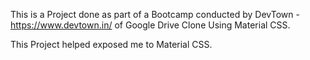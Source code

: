 This is a Project done as part of a Bootcamp conducted by DevTown - https://www.devtown.in/ of Google Drive Clone  Using Material CSS.

This Project helped exposed me to Material CSS.
